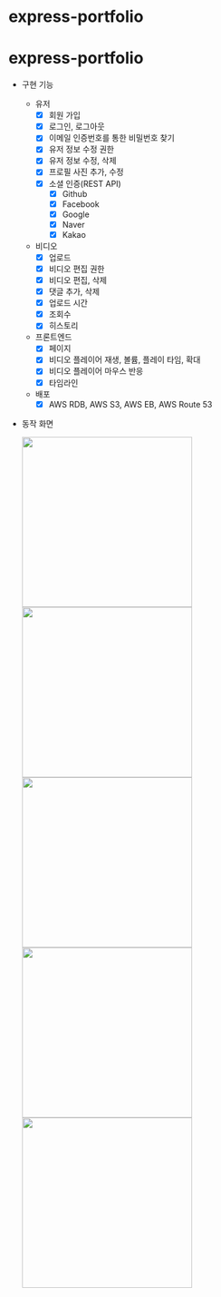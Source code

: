 # express-portfolio

# express-portfolio

- 구현 기능
  - 유저
    - [x] 회원 가입
    - [x] 로그인, 로그아웃
    - [x] 이메일 인증번호를 통한 비밀번호 찾기
    - [x] 유저 정보 수정 권한
    - [x] 유저 정보 수정, 삭제
    - [x] 프로필 사진 추가, 수정
    - [x] 소셜 인증(REST API)
      - [x] Github
      - [x] Facebook
      - [x] Google
      - [x] Naver
      - [x] Kakao
  - 비디오
    - [x] 업로드
    - [x] 비디오 편집 권한
    - [x] 비디오 편집, 삭제
    - [x] 댓글 추가, 삭제
    - [x] 업로드 시간
    - [x] 조회수
    - [x] 히스토리
  - 프론트엔드
    - [x] 페이지
    - [x] 비디오 플레이어 재생, 볼륨, 플레이 타임, 확대
    - [x] 비디오 플레이어 마우스 반응
    - [x] 타임라인

  - 배포
    - [x] AWS RDB, AWS S3, AWS EB, AWS Route 53

- 동작 화면

  <img src='https://user-images.githubusercontent.com/59950687/230854391-c6eaac73-92ff-48dc-a1b4-c4b62cb8f660.gif' alt='' width='300px'>
  <img src='https://user-images.githubusercontent.com/59950687/230854396-6963a2cc-a00a-490c-b61b-e21fca4887fa.gif' alt='' width='300px'>
  <img src='https://user-images.githubusercontent.com/59950687/230854397-536aa3ec-3b17-49f0-8cc5-7f0be072108c.gif' alt='' width='300px'>
  <img src='https://user-images.githubusercontent.com/59950687/230854393-b7887e99-d91f-4e4a-9086-58a1d5b4eed8.gif' alt='' width='300px'>
  <img src='https://user-images.githubusercontent.com/59950687/230854387-4c507501-faaa-43fc-9e28-52c337e58c5a.gif' alt='' width='300px'>
